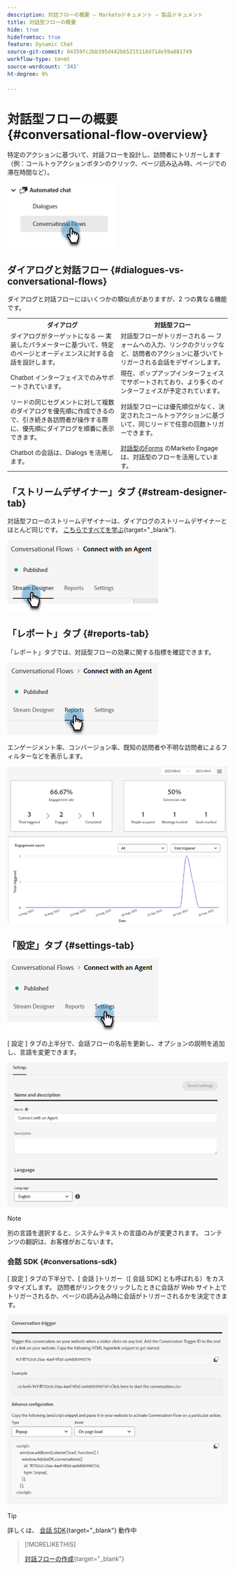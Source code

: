 ```yaml
---
description: 対話フローの概要 — Marketoドキュメント — 製品ドキュメント
title: 対話型フローの概要
hide: true
hidefromtoc: true
feature: Dynamic Chat
source-git-commit: 04359fc2bb395d442bb5215118d71de59a881749
workflow-type: tm+mt
source-wordcount: '343'
ht-degree: 0%

---
```


# 対話型フローの概要 {#conversational-flow-overview}

特定のアクションに基づいて、対話フローを設計し、訪問者にトリガーします（例：コールトゥアクションボタンのクリック、ページ読み込み時、ページでの滞在時間など）。

![](assets/conversational-flow-overview-1.png)

## ダイアログと対話フロー {#dialogues-vs-conversational-flows}

ダイアログと対話フローにはいくつかの類似点がありますが、2 つの異なる機能です。

<table style="table-layout:auto"> 
 <tbody> 
  <tr> 
   <th style="width:50%">ダイアログ</th> 
   <th style="width:50%">対話型フロー</th>
  </tr> 
  <tr> 
   <td>ダイアログがターゲットになる — 実装したパラメーターに基づいて、特定のページとオーディエンスに対する会話を設計します。</td> 
   <td>対話型フローがトリガーされる — フォームへの入力、リンクのクリックなど、訪問者のアクションに基づいてトリガーされる会話をデザインします。</td>
  </tr>
   <tr> 
   <td>Chatbot インターフェイスでのみサポートされています。</td> 
   <td>現在、ポップアップインターフェイスでサポートされており、より多くのインターフェイスが予定されています。</td>
  </tr>
  </tr>
   <tr> 
   <td>リードの同じセグメントに対して複数のダイアログを優先順に作成できるので、引き続き各訪問者が操作する際に、優先順にダイアログを順番に表示できます。</td> 
   <td>対話型フローには優先順位がなく、決定されたコールトゥアクションに基づいて、同じリードで任意の回数トリガーできます。</td>
  </tr>
  <tr>
   <td>Chatbot の会話は、Dialogs を活用します。</td>
   <td><a href="/help/marketo/product-docs/demand-generation/dynamic-chat-two/automated-chat/conversational-flow-settings-for-marketo-engage-forms.md" target="_blank">対話型のForms</a> のMarketo Engageは、対話型のフローを活用しています。</td>
  </tr>
 </tbody> 
</table>

## 「ストリームデザイナー」タブ {#stream-designer-tab}

対話型フローのストリームデザイナーは、ダイアログのストリームデザイナーとほとんど同じです。 [こちらですべてを学ぶ](/help/marketo/product-docs/demand-generation/dynamic-chat-two/automated-chat/stream-designer.md){target="_blank"}.

![](assets/conversational-flow-overview-2.png)

## 「レポート」タブ {#reports-tab}

「レポート」タブでは、対話型フローの効果に関する指標を確認できます。

![](assets/conversational-flow-overview-3.png)

エンゲージメント率、コンバージョン率、既知の訪問者や不明な訪問者によるフィルターなどを表示します。

![](assets/conversational-flow-overview-4.png)

## 「設定」タブ {#settings-tab}

![](assets/conversational-flow-overview-5.png)

[ 設定 ] タブの上半分で、会話フローの名前を更新し、オプションの説明を追加し、言語を変更できます。

![](assets/conversational-flow-overview-6.png)

>[!NOTE]
>
>別の言語を選択すると、システムテキストの言語のみが変更されます。 コンテンツの翻訳は、お客様がおこないます。

### 会話 SDK {#conversations-sdk}

[ 設定 ] タブの下半分で、[ 会話 ]トリガー（[ 会話 SDK] とも呼ばれる）をカスタマイズします。 訪問者がリンクをクリックしたときに会話が Web サイト上でトリガーされるか、ページの読み込み時に会話がトリガーされるかを決定できます。

![](assets/conversational-flow-overview-7.png)

>[!TIP]
>
>詳しくは、 [会話 SDK](https://experienceleague.adobe.com/tools/marketo-dynamic-chatbot/conversations-sdk/){target="_blank"} 動作中

>[!MORELIKETHIS]
>
>[対話フローの作成](/help/marketo/product-docs/demand-generation/dynamic-chat-two/automated-chat/create-a-conversational-flow.md){target="_blank"}
